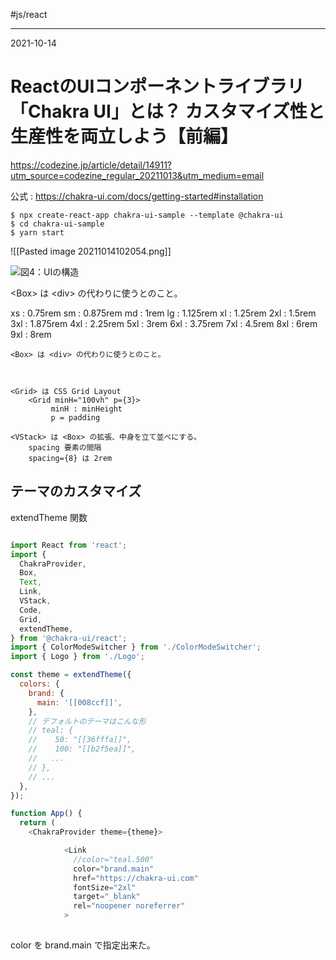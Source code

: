 #js/react 

---
2021-10-14

# ReactのUIコンポーネントライブラリ「Chakra UI」とは？ カスタマイズ性と生産性を両立しよう【前編】

https://codezine.jp/article/detail/14911?utm_source=codezine_regular_20211013&utm_medium=email


公式 : https://chakra-ui.com/docs/getting-started#installation

```shell
$ npx create-react-app chakra-ui-sample --template @chakra-ui
$ cd chakra-ui-sample
$ yarn start
```

![[Pasted image 20211014102054.png]]


![図4：UIの構造](https://cz-cdn.shoeisha.jp/static/images/article/14911/14911_004.png)

\<Box\> は \<div\> の代わりに使うとのこと。

xs  : 0.75rem
sm : 0.875rem
md : 1rem
lg    : 1.125rem
xl    : 1.25rem
2xl  : 1.5rem
3xl  : 1.875rem
4xl  : 2.25rem
5xl  :  3rem
6xl  :  3.75rem
7xl  :  4.5rem
8xl  : 6rem
9xl  : 8rem

```
<Box> は <div> の代わりに使うとのこと。



<Grid> は CSS Grid Layout 
	<Grid minH="100vh" p={3}>
		 minH : minHeight
		 p = padding
		 
<VStack> は <Box> の拡張、中身を立て並べにする。
	spacing 要素の間隔
	spacing={8} は 2rem
```

## テーマのカスタマイズ

extendTheme 関数

```js

import React from 'react';
import {
  ChakraProvider,
  Box,
  Text,
  Link,
  VStack,
  Code,
  Grid,
  extendTheme,
} from '@chakra-ui/react';
import { ColorModeSwitcher } from './ColorModeSwitcher';
import { Logo } from './Logo';

const theme = extendTheme({
  colors: {
    brand: {
      main: '[[008ccf]]',
    },
    // デフォルトのテーマはこんな形
    // teal: {
    //    50: "[[36fffa]]",
    //    100: "[[b2f5ea]]",
    //   ...
    // },
    // ...
  },
});

function App() {
  return (
    <ChakraProvider theme={theme}>

            <Link
              //color="teal.500"
              color="brand.main"
              href="https://chakra-ui.com"
              fontSize="2xl"
              target="_blank"
              rel="noopener noreferrer"
            >	  
	  
```

color を brand.main で指定出来た。


